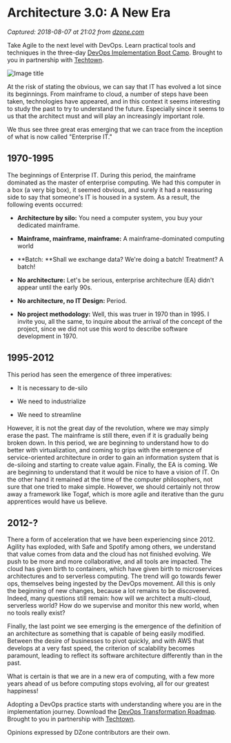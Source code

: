 # Architecture 3.0: A New Era

_Captured: 2018-08-07 at 21:02 from [dzone.com](https://dzone.com/articles/architecture-30-a-new-era?edition=385337&utm_source=Zone%20Newsletter&utm_medium=email&utm_campaign=agile%202018-08-07)_

Take Agile to the next level with DevOps. Learn practical tools and techniques in the three-day [DevOps Implementation Boot Camp](https://dzone.com/go?i=299507&u=http%3A%2F%2Ftechtowntraining.com%2Fcourses%2Fdevops-implementation-boot-camp-icp-fdo%3Futm_source%3Ddznoe%26utm_medium%3Dheader%26utm_content%3Dcourse). Brought to you in partnership with [Techtown](https://dzone.com/go?i=299507&u=http%3A%2F%2Ftechtowntraining.com%2F%3Futm_source%3Ddznoe%26utm_medium%3Dheader).

![Image title](https://images.unsplash.com/uploads/1413222992504f1b734a6/1928e537?ixlib=rb-0.3.5&ixid=eyJhcHBfaWQiOjEyMDd9&s=ae29adbe918cb18e89f9c06a97c0c878&auto=format&fit=crop&w=1050&q=80)

At the risk of stating the obvious, we can say that IT has evolved a lot since its beginnings. From mainframe to cloud, a number of steps have been taken, technologies have appeared, and in this context it seems interesting to study the past to try to understand the future. Especially since it seems to us that the architect must and will play an increasingly important role.

We thus see three great eras emerging that we can trace from the inception of what is now called "Enterprise IT."

## 1970-1995

The beginnings of Enterprise IT. During this period, the mainframe dominated as the master of enterprise computing. We had this computer in a box (a very big box), it seemed obvious, and surely it had a reassuring side to say that someone's IT is housed in a system. As a result, the following events occurred:

  * **Architecture by silo:** You need a computer system, you buy your dedicated mainframe.

  * **Mainframe, mainframe, mainframe:** A mainframe-dominated computing world

  * **Batch: **Shall we exchange data? We're doing a batch! Treatment? A batch!

  * **No architecture:** Let's be serious, enterprise architechure (EA) didn't appear until the early 90s.

  * **No architecture, no IT Design:** Period.

  * **No project methodology:** Well, this was truer in 1970 than in 1995. I invite you, all the same, to inquire about the arrival of the concept of the project, since we did not use this word to describe software development in 1970.

## 1995-2012

This period has seen the emergence of three imperatives:

  * It is necessary to de-silo

  * We need to industrialize

  * We need to streamline

However, it is not the great day of the revolution, where we may simply erase the past. The mainframe is still there, even if it is gradually being broken down. In this period, we are beginning to understand how to do better with virtualization, and coming to grips with the emergence of service-oriented architecture in order to gain an information system that is de-siloing and starting to create value again. Finally, the EA is coming. We are beginning to understand that it would be nice to have a vision of IT. On the other hand it remained at the time of the computer philosophers, not sure that one tried to make simple. However, we should certainly not throw away a framework like Togaf, which is more agile and iterative than the guru apprentices would have us believe.

## 2012-?

There a form of acceleration that we have been experiencing since 2012. Agility has exploded, with Safe and Spotify among others, we understand that value comes from data and the cloud has not finished evolving. We push to be more and more collaborative, and all tools are impacted. The cloud has given birth to containers, which have given birth to microservices architectures and to serverless computing. The trend will go towards fewer ops, themselves being ingested by the DevOps movement. All this is only the beginning of new changes, because a lot remains to be discovered. Indeed, many questions still remain: how will we architect a multi-cloud, serverless world? How do we supervise and monitor this new world, when no tools really exist?

Finally, the last point we see emerging is the emergence of the definition of an architecture as something that is capable of being easily modified. Between the desire of businesses to pivot quickly, and with AWS that develops at a very fast speed, the criterion of scalability becomes paramount, leading to reflect its software architecture differently than in the past.

What is certain is that we are in a new era of computing, with a few more years ahead of us before computing stops evolving, all for our greatest happiness!

Adopting a DevOps practice starts with understanding where you are in the implementation journey. Download the [DevOps Transformation Roadmap](https://dzone.com/go?i=299508&u=http%3A%2F%2Ftechtowntraining.com%2Fresources%2Ftools-resources%2Fdevops-transformation-roadmap%3Futm_source%3Ddznoe%26utm_medium%3Dfooter%26utm_content%3Dguide). Brought to you in partnership with [Techtown](https://dzone.com/go?i=299508&u=http%3A%2F%2Ftechtowntraining.com%2F%3Futm_source%3Ddznoe%26utm_medium%3Dfooter).

Opinions expressed by DZone contributors are their own.
